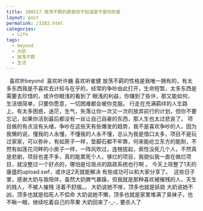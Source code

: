 ```yaml
---
title: 100517 放荡不羁的是我但不知道是不是你的爱
layout: post
permalink: /1182.html
categories:
  - Life
tags:
  - beyond
  - 大奶
  - 放荡不羁
  - 生活
---
```

  喜欢听beyond  喜欢听许巍 喜欢听崔健 放荡不羁的性格是我唯一拥有的，有太多东西我是不喜欢去计较与在乎的，经常的争吵由此打开，生命短暂，太多东西是需要去珍惜的，或许你眼浅的看到了 眼浅的利益，你赚到了些许，那又能如何，生活很简单，只要你愿意，一切困难都会被你克服。 行走在充满羁绊的人生路上，有太多困惑，迷茫，生气，失落让你一次又一次的放弃前行的计划，但你不要忘记，如果你活到最后都没有一丝让自己自豪的东西，那人生也太过悲哀了。 项目做的有点没有头绪，争吵在这些天有些爆发的趋势，我不是喜欢争吵的人，因为我懒的说，懂我的人永懂，不懂我的人永不懂，总认为我是借口太多，项目不是玩过家家，可以弥补，有如房子一样，垫脚石都不牢靠，何来能屹立东方的能耐，不然有如莲花河畔的小房子一样，一阵风吹过，连根拔起，索性没死几个人，不然真是悲剧，项目也差不多，真的能累死个人，够烂的项目，我貌似我一直在做烂项目，就没整过一个好点的，哪怕是垃圾点的路政系统也行啊 。 今天上班整了1天的 康盛的upload.swf，或许这2天就能解决 有些成功可以和大家分享了。  这些日子里，感谢大奶与我陪伴，虽然大奶脾气暴躁，但我就是那种喜欢被摧残的人，天生的贱人，不被人摧残 活着不舒服。。 大奶说她不嗲，顶多也就是妖娆 大奶说她不凶，顶多也就是掐死人不偿命 大奶说她不懒，顶多也就是家里堆满了臭袜子，也不瞅一眼，继续吃着自己的苹果 大奶回来了-_-.. 要杀人了